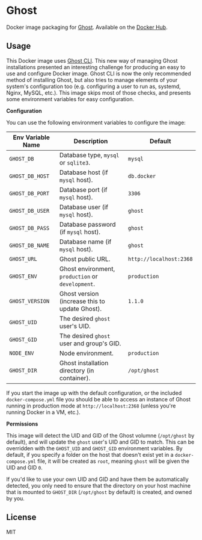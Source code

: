 # Ghost

Docker image packaging for [Ghost][1]. Available on the [Docker Hub][2].

## Usage

This Docker image uses [Ghost CLI][3]. This new way of managing Ghost installations presented an interesting challenge for producing an easy to use and configure Docker image. Ghost CLI is now the only recommended method of installing Ghost, but also tries to manage elements of your system's configuration too (e.g. configuring a user to run as, systemd, Nginx, MySQL, etc.). This image skips most of those checks, and presents some environment variables for easy configuration.

**Configuration**

You can use the following environment variables to configure the image:

| Env Variable Name | Description                                       | Default                 |
|-------------------|---------------------------------------------------|-------------------------|
| `GHOST_DB`        | Database type, `mysql` or `sqlite3`.              | `mysql`                 |
| `GHOST_DB_HOST`   | Database host (if `mysql` host).                  | `db.docker`             |
| `GHOST_DB_PORT`   | Database port (if `mysql` host).                  | `3306`                  |
| `GHOST_DB_USER`   | Database user (if `mysql` host).                  | `ghost`                 |
| `GHOST_DB_PASS`   | Database password (if `mysql` host).              | `ghost`                 |
| `GHOST_DB_NAME`   | Database name (if `mysql` host).                  | `ghost`                 |
| `GHOST_URL`       | Ghost public URL.                                 | `http://localhost:2368` |
| `GHOST_ENV`       | Ghost environment, `production` or `development`. | `production`            |
| `GHOST_VERSION`   | Ghost version (increase this to update Ghost).    | `1.1.0`                 |
| `GHOST_UID`       | The desired `ghost` user's UID.                   |                         |
| `GHOST_GID`       | The desired `ghost` user and group's GID.         |                         |
| `NODE_ENV`        | Node environment.                                 | `production`            |
| `GHOST_DIR`       | Ghost installation directory (in container).      | `/opt/ghost`            |

If you start the image up with the default configuration, or the included `docker-compose.yml` file you should be able to access an instance of Ghost running in production mode at `http://localhost:2368` (unless you're running Docker in a VM, etc.).

**Permissions**

This image will detect the UID and GID of the Ghost volumne (`/opt/ghost` by default), and will update the `ghost` user's UID and GID to match. This can be overridden with the `GHOST_UID` and `GHOST_GID` environment variables. By default, if you specify a folder on the host that doesn't exist yet in a `docker-compose.yml` file, it will be created as `root`, meaning `ghost` will be given the UID and GID `0`.

If you'd like to use your own UID and GID and have them be automatically detected, you only need to ensure that the directory on your host machine that is mounted to `GHOST_DIR` (`/opt/ghost` by default) is created, and owned by you.

## License

MIT

[1]: https://ghost.org
[2]: https://hub.docker.com/r/seeruk/ghost/
[3]: https://github.com/TryGhost/Ghost-CLI
